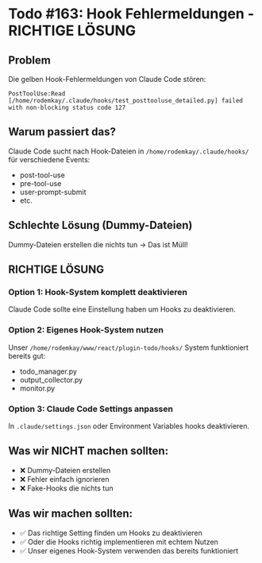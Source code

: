 # Todo #163: Hook Fehlermeldungen - RICHTIGE LÖSUNG

## Problem
Die gelben Hook-Fehlermeldungen von Claude Code stören:
```
PostToolUse:Read [/home/rodemkay/.claude/hooks/test_posttooluse_detailed.py] failed with non-blocking status code 127
```

## Warum passiert das?
Claude Code sucht nach Hook-Dateien in `/home/rodemkay/.claude/hooks/` für verschiedene Events:
- post-tool-use
- pre-tool-use  
- user-prompt-submit
- etc.

## Schlechte Lösung (Dummy-Dateien)
Dummy-Dateien erstellen die nichts tun → Das ist Müll!

## RICHTIGE LÖSUNG

### Option 1: Hook-System komplett deaktivieren
Claude Code sollte eine Einstellung haben um Hooks zu deaktivieren.

### Option 2: Eigenes Hook-System nutzen
Unser `/home/rodemkay/www/react/plugin-todo/hooks/` System funktioniert bereits gut:
- todo_manager.py
- output_collector.py
- monitor.py

### Option 3: Claude Code Settings anpassen
In `.claude/settings.json` oder Environment Variables hooks deaktivieren.

## Was wir NICHT machen sollten:
- ❌ Dummy-Dateien erstellen
- ❌ Fehler einfach ignorieren
- ❌ Fake-Hooks die nichts tun

## Was wir machen sollten:
- ✅ Das richtige Setting finden um Hooks zu deaktivieren
- ✅ Oder die Hooks richtig implementieren mit echtem Nutzen
- ✅ Unser eigenes Hook-System verwenden das bereits funktioniert